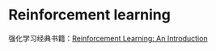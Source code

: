 # Reinforcement learning

强化学习经典书籍：[Reinforcement Learning: An Introduction](https://inst.eecs.berkeley.edu/~cs188/sp20/assets/files/SuttonBartoIPRLBook2ndEd.pdf)